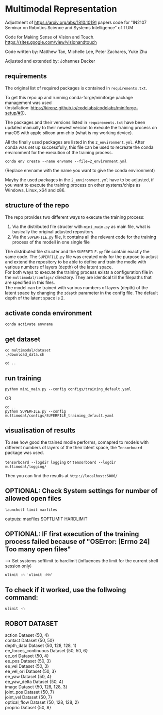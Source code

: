 # Multimodal Representation 

Adjustment of https://arxiv.org/abs/1810.10191 papers code for "IN2107 Seminar on Robotics Science and Systems Intelligence" of TUM

Code for Making Sense of Vision and Touch. 
https://sites.google.com/view/visionandtouch

Code written by: Matthew Tan, Michelle Lee, Peter Zachares, Yuke Zhu

Adjusted and extended by: Johannes Decker

## requirements
The original list of required packages is contained in `requirements.txt`.

To get this repo up and running conda-forge/miniforge package management was used\
(Installation: https://kirenz.github.io/codelabs/codelabs/miniforge-setup/#0).

The packages and their versions listed in `requirements.txt` have been updated manually to their newest version to execute the training process on macOS with apple silicon arm chip (what is my working device).

All the finally used packages are listed in the `2_environment.yml`. After conda was set up successfully, this file can be used to recreate the conda environment for the execution of the training process.

`conda env create --name envname --file=2_environment.yml`

(Replace envname with the name you want to give the conda environment)

Mayby the used packages in the `2_environment.yml` have to be adjusted, if you want to execute the training process on other systems/chips as Windows, Linux, x64 and x86.

## structure of the repo
The repo provides two different ways to execute the training process:
1. Via the distributed file structer with `mini_main.py` as main file, what is basically the original adjusted repository
2. Via the `SUPERFILE.py` file, it contains all the relevant code for the training process of the modell in one single file

The distributed file structer and the `SUPERFILE.py` file contain exactly the same code. The `SUPERFILE.py` file was created only for the purpose to adjust and extend the repository to be able to define and train the modle with various numbers of layers (depth) of the latent space.\
For both ways to execute the training process exists a configuration file in the `multimodal/configs/` directory. They are identical till the filepaths that are specified in this files.\
The model can be trained with various numbers of layers (depth) of the latent space by changing the `zdepth` parameter in the config file. The default depth of the latent space is 2.

## activate conda environment
`conda activate envname`

## get dataset
```
cd multimodal/dataset
./download_data.sh
```

`cd ..`

## run training
`python mini_main.py --config configs/training_default.yaml`

OR

`cd ..`\
`python SUPERFILE.py --config multimodal/configs/SUPERFILE_training_default.yaml`

## visualisation of results
To see how good the trained modle performs, comapred to models with different numbers of layers of the their latent space, the `Tensorboard` package was used.

`tensorboard --logdir logging` or `tensorboard --logdir multimodal/logging/`

Then you can find the results at `http://localhost:6006/`

## OPTIONAL: Check System settings for number of allowed open files
`launchctl limit maxfiles` 

outputs: maxfiles    SOFTLIMIT       HARDLIMIT

## OPTIONAL: IF first execution of the training process failed because of "OSError: [Errno 24] Too many open files"
--> Set systems softlimit to hardlimit (influences the limit for the current shell session only)

`ulimit -n 'ulimit -Hn'`

## To check if it worked, use the follwoing command:
`ulimit -n`

## ROBOT DATASET
action                   Dataset {50, 4}\
contact                  Dataset {50, 50}\
depth_data               Dataset {50, 128, 128, 1}\
ee_forces_continuous     Dataset {50, 50, 6}\
ee_ori                   Dataset {50, 4}\
ee_pos                   Dataset {50, 3}\
ee_vel                   Dataset {50, 3}\
ee_vel_ori               Dataset {50, 3}\
ee_yaw                   Dataset {50, 4}\
ee_yaw_delta             Dataset {50, 4}\
image                    Dataset {50, 128, 128, 3}\
joint_pos                Dataset {50, 7}\
joint_vel                Dataset {50, 7}\
optical_flow             Dataset {50, 128, 128, 2}\
proprio                  Dataset {50, 8}
